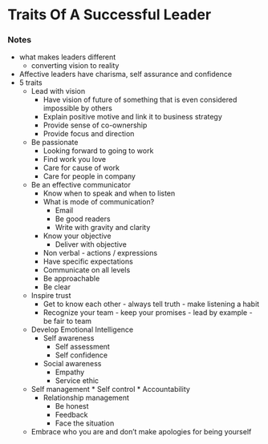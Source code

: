 # Traits Of A Successful Leader

### Notes
* what makes leaders different
	* converting vision to reality
* Affective leaders have charisma, self assurance and confidence
* 5 traits
    * Lead with vision
        * Have vision of future of something that is even considered impossible by others
        * Explain positive motive and link it to business strategy
        * Provide sense of co-ownership
        * Provide focus and direction
    * Be passionate
        * Looking forward to going to work
        * Find work you love
        * Care for cause of work
        * Care for people in company
    * Be an effective communicator 
        * Know when to speak and when to listen
        * What is mode of communication?
            * Email
            * Be good readers
            * Write with gravity and clarity
        * Know your objective
            * Deliver with objective
        * Non verbal - actions / expressions
        * Have specific expectations
        * Communicate on all levels
        * Be approachable
        * Be clear
    * Inspire trust
        * Get to know each other - always tell truth - make listening a habit
        * Recognize your team - keep your promises - lead by example - be fair to team
    * Develop Emotional Intelligence 
        * Self awareness
            * Self assessment
            * Self confidence
        * Social awareness
            * Empathy
            * Service ethic
    * Self management
            * Self control
            * Accountability 
        * Relationship management 
            * Be honest 
            * Feedback
            * Face the situation
    * Embrace who you are and don’t make apologies for being yourself
